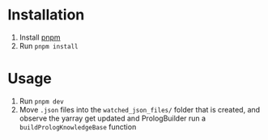 # Installation
1. Install [pnpm](https://pnpm.io/installation)
2. Run `pnpm install`

# Usage
1. Run `pnpm dev`
2. Move `.json` files into the `watched_json_files/` folder that is created, and observe the yarray get updated and PrologBuilder run a `buildPrologKnowledgeBase` function
